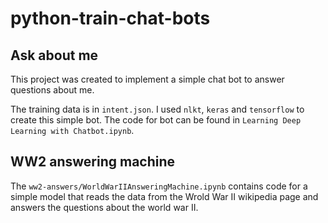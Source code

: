 # python-train-chat-bots

## Ask about me
This project was created to implement a simple chat bot to answer questions about me. 

The training data is in `intent.json`. I  used `nlkt`, `keras` and `tensorflow` to create this simple bot. The code for bot can be found in `Learning Deep Learning with Chatbot.ipynb`.


## WW2 answering machine

The `ww2-answers/WorldWarIIAnsweringMachine.ipynb` contains code for a simple model that reads the data from the Wrold War II wikipedia page and answers the questions about the world war II. 
